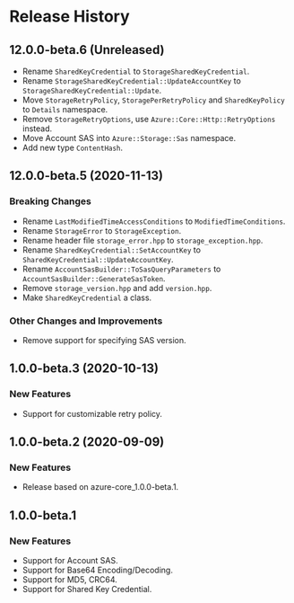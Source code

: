 # Release History

## 12.0.0-beta.6 (Unreleased)

- Rename `SharedKeyCredential` to `StorageSharedKeyCredential`.
- Rename `StorageSharedKeyCredential::UpdateAccountKey` to `StorageSharedKeyCredential::Update`.
- Move `StorageRetryPolicy`, `StoragePerRetryPolicy` and `SharedKeyPolicy` to `Details` namespace.
- Remove `StorageRetryOptions`, use `Azure::Core::Http::RetryOptions` instead.
- Move Account SAS into `Azure::Storage::Sas` namespace.
- Add new type `ContentHash`.

## 12.0.0-beta.5 (2020-11-13)

### Breaking Changes

- Rename `LastModifiedTimeAccessConditions` to `ModifiedTimeConditions`.
- Rename `StorageError` to `StorageException`.
- Rename header file `storage_error.hpp` to `storage_exception.hpp`.
- Rename `SharedKeyCredential::SetAccountKey` to `SharedKeyCredential::UpdateAccountKey`.
- Rename `AccountSasBuilder::ToSasQueryParameters` to `AccountSasBuilder::GenerateSasToken`.
- Remove `storage_version.hpp` and add `version.hpp`.
- Make `SharedKeyCredential` a class.

### Other Changes and Improvements

- Remove support for specifying SAS version.

## 1.0.0-beta.3 (2020-10-13)

### New Features

- Support for customizable retry policy.

## 1.0.0-beta.2 (2020-09-09)

### New Features

- Release based on azure-core_1.0.0-beta.1.

## 1.0.0-beta.1

### New Features

- Support for Account SAS.
- Support for Base64 Encoding/Decoding.
- Support for MD5, CRC64.
- Support for Shared Key Credential.
